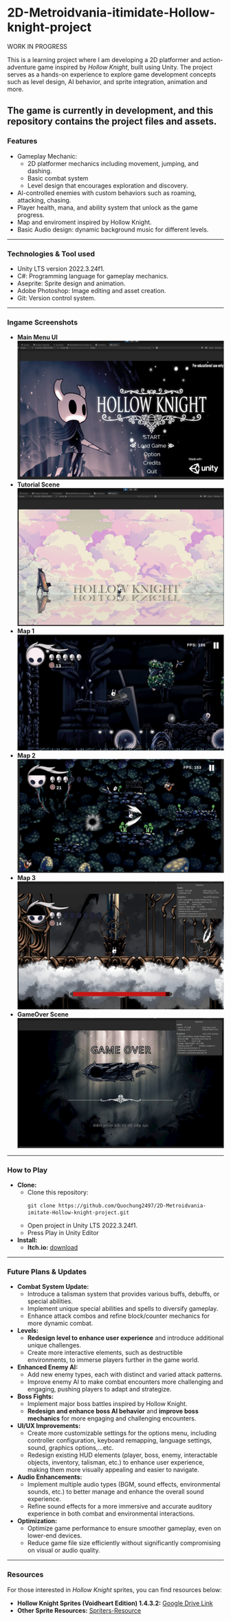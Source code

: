 # 2D-Metroidvania-itimidate-Hollow-knight-project
WORK IN PROGRESS

This is a learning project where I am developing a 2D platformer and action-adventure game inspired by *Hollow Knight*, built using Unity. The project serves as a hands-on experience to explore game development concepts such as level design, AI behavior, and sprite integration, animation and more.

The game is currently in development, and this repository contains the project files and assets.
-------------
### Features
- Gameplay Mechanic:
  - 2D platformer mechanics including movement, jumping, and dashing.
  - Basic combat system
  - Level design that encourages exploration and discovery.
- AI-controlled enemies with custom behaviors such as roaming, attacking, chasing.
- Player health, mana, and ability system that unlock as the game progress.
- Map and enviroment inspired by Hollow Knight.
- Basic Audio design: dynamic background music for different levels.
-------------
### Technologies & Tool used
- Unity LTS version 2022.3.24f1.
- C#: Programming language for gameplay mechanics.
- Aseprite: Sprite design and animation.
- Adobe Photoshop: Image editing and asset creation.
- Git: Version control system.
-------------
### Ingame Screenshots
- **Main Menu UI**
![MainMenu Screenshot](./Assets/Others/Images/MainMenu.png)
- **Tutorial Scene**
![MainMenu Screenshot](./Assets/Others/Images/TutorialScene.png)
- **Map 1**
![MainMenu Screenshot](./Assets/Others/Images/Map1.png)
- **Map 2**
![MainMenu Screenshot](./Assets/Others/Images/Map2.png)
- **Map 3**
![MainMenu Screenshot](./Assets/Others/Images/Map3.png)
- **GameOver Scene**
![MainMenu Screenshot](./Assets/Others/Images/GameOverScene4.png)
-------------
### How to Play
- **Clone:**
  - Clone this repository:
    ```
    git clone https://github.com/Quochung2497/2D-Metroidvania-imitate-Hollow-knight-project.git
    ```
  - Open project in Unity LTS 2022.3.24f1.
  - Press Play in Unity Editor
- **Install:**
  - **Itch.io:** [download](https://quochung020497.itch.io/)
-------------
### Future Plans & Updates
- **Combat System Update:**
  - Introduce a talisman system that provides various buffs, debuffs, or special abilities.
  - Implement unique special abilities and spells to diversify gameplay.
  - Enhance attack combos and refine block/counter mechanics for more dynamic combat.
- **Levels:**
  -  **Redesign level to enhance user experience** and introduce additional unique challenges.
  -  Create more interactive elements, such as destructible environments, to immerse players further in the game world.
- **Enhanced Enemy AI:**
  - Add new enemy types, each with distinct and varied attack patterns.
  - Improve enemy AI to make combat encounters more challenging and engaging, pushing players to adapt and strategize.
- **Boss Fights:**
  - Implement major boss battles inspired by Hollow Knight.
  - **Redesign and enhance boss AI behavior** and **improve boss mechanics** for more engaging and challenging encounters.
- **UI/UX Improvements:**
  - Create more customizable settings for the options menu, including controller configuration, keyboard remapping, language settings, sound, graphics options,...etc.
  - Redesign existing HUD elements (player, boss, enemy, interactable objects, inventory, talisman, etc.) to enhance user experience, making them more visually appealing and easier to navigate.
- **Audio Enhancements:**
  - Implement multiple audio types (BGM, sound effects, environmental sounds, etc.) to better manage and enhance the overall sound experience.
  - Refine sound effects for a more immersive and accurate auditory experience in both combat and environmental interactions.
- **Optimization:**
  - Optimize game performance to ensure smoother gameplay, even on lower-end devices.
  - Reduce game file size efficiently without significantly compromising on visual or audio quality.
-------------
### Resources
For those interested in *Hollow Knight* sprites, you can find resources below:  
- **Hollow Knight Sprites (Voidheart Edition) 1.4.3.2:** [Google Drive Link](https://drive.google.com/drive/folders/1lx02_w9TFTYdR3aggI1gbXcLr69roaNV)  
- **Other Sprite Resources:** [Spriters-Resource](https://www.spriters-resource.com/pc_computer/hollowknight/)
